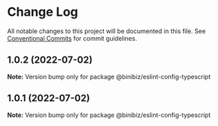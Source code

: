 # Change Log

All notable changes to this project will be documented in this file.
See [Conventional Commits](https://conventionalcommits.org) for commit guidelines.

## 1.0.2 (2022-07-02)

**Note:** Version bump only for package @binibiz/eslint-config-typescript





## 1.0.1 (2022-07-02)

**Note:** Version bump only for package @binibiz/eslint-config-typescript
